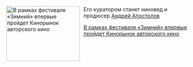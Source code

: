 <!--2025-10-20 11:47:43-->
<div class="yb">
  <div class="rss kino_kino"><a href="https://www.kino-teatr.ru/kino/news/y2025/10-20/39366/" title="В рамках фестиваля «Зимний» впервые пройдет Кинорынок авторского кино"><img src="https://www.kino-teatr.ru/news/6/6/39366/poster.jpg" width="196" height="147" align="left" hspace="5" style="margin: 0px 10px 0px 5px" alt="В рамках фестиваля «Зимний» впервые пройдет Кинорынок авторского кино"/></a>Его куратором станет киновед и продюсер <a href=https://www.kino-teatr.ru/kino/producer/ros/491151/works/ target=_blank>Андрей Апостолов</a> <p class="titl"><a href="https://www.kino-teatr.ru/kino/news/y2025/10-20/39366/">В рамках фестиваля «Зимний» впервые пройдет Кинорынок авторского кино</a></p></div>
</div>
